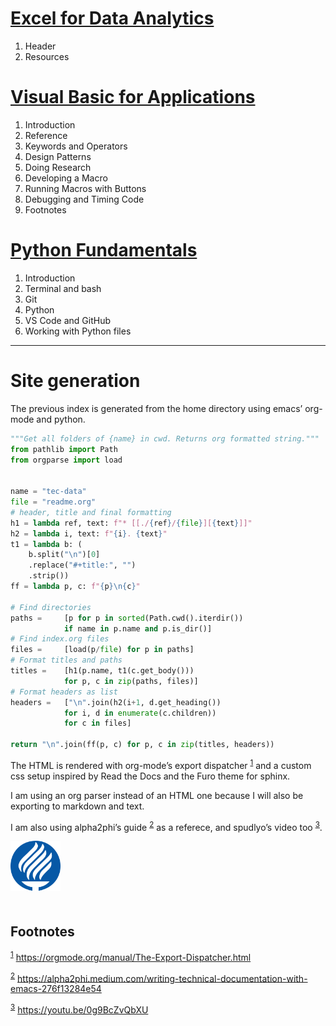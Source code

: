 # [Excel for Data Analytics](./tec-data-01-excel/readme.md)

1.  Header
2.  Resources


# [Visual Basic for Applications](./tec-data-02-vba/readme.md)

1.  Introduction
2.  Reference
3.  Keywords and Operators
4.  Design Patterns
5.  Doing Research
6.  Developing a Macro
7.  Running Macros with Buttons
8.  Debugging and Timing Code
9.  Footnotes


# [Python Fundamentals](./tec-data-03-python/readme.md)

1.  Introduction
2.  Terminal and bash
3.  Git
4.  Python
5.  VS Code and GitHub
6.  Working with Python files

---


# Site generation

<p>

The previous index is generated from the home directory using emacs&rsquo; org-mode and python.

```python
"""Get all folders of {name} in cwd. Returns org formatted string."""
from pathlib import Path
from orgparse import load


name = "tec-data"
file = "readme.org"
# header, title and final formatting
h1 = lambda ref, text: f"* [[./{ref}/{file}][{text}]]"
h2 = lambda i, text: f"{i}. {text}"
t1 = lambda b: (
    b.split("\n")[0]
    .replace("#+title:", "")
    .strip())
ff = lambda p, c: f"{p}\n{c}"

# Find directories
paths =     [p for p in sorted(Path.cwd().iterdir())
            if name in p.name and p.is_dir()]
# Find index.org files
files =     [load(p/file) for p in paths]
# Format titles and paths
titles =    [h1(p.name, t1(c.get_body()))
            for p, c in zip(paths, files)]
# Format headers as list
headers =   ["\n".join(h2(i+1, d.get_heading())
            for i, d in enumerate(c.children))
            for c in files]

return "\n".join(ff(p, c) for p, c in zip(titles, headers))
```

The HTML is rendered with org-mode&rsquo;s export dispatcher <sup><a id="fnr.1" class="footref" href="#fn.1" role="doc-backlink">1</a></sup> and a custom css setup inspired by Read the Docs and the Furo theme for sphinx.

I am using an org parser instead of an HTML one because I will also be exporting to markdown and text.

I am also using alpha2phi&rsquo;s guide <sup><a id="fnr.2" class="footref" href="#fn.2" role="doc-backlink">2</a></sup> as a referece, and spudlyo&rsquo;s video too <sup><a id="fnr.3" class="footref" href="#fn.3" role="doc-backlink">3</a></sup>.

</p>

<div style="width: 80px; padding-bottom: 20px">
<img src = "./resources/tec-logo.svg" alt="tec-logo"/>
</div>

## Footnotes

<sup><a id="fn.1" class="footnum" href="#fnr.1">1</a></sup> <https://orgmode.org/manual/The-Export-Dispatcher.html>

<sup><a id="fn.2" class="footnum" href="#fnr.2">2</a></sup> <https://alpha2phi.medium.com/writing-technical-documentation-with-emacs-276f13284e54>

<sup><a id="fn.3" class="footnum" href="#fnr.3">3</a></sup> <https://youtu.be/0g9BcZvQbXU>
